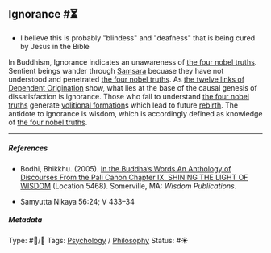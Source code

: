 ## Ignorance  #⏳

* I believe this is probably "blindess" and "deafness" that is being cured by Jesus in the Bible

In Buddhism, Ignorance indicates an unawareness of [the four nobel truths](The%20four%20nobel%20truths.md). Sentient beings wander through [Samsara](Samsara.md) becuase they have not understood and penetrated [the four nobel truths](The%20four%20nobel%20truths.md). As [the twelve links of Dependent Origination](The%20twelve%20links%20of%20Dependent%20Origination.md) show, what lies at the base of the causal genesis of dissatisfaction is ignorance. Those who fail to understand [the four nobel truths](The%20four%20nobel%20truths.md) generate [volitional formation](Volitional%20formation.md)s which lead to future [rebirth](Rebirth.md). The antidote to ignorance is wisdom, which is accordingly defined as knowledge of [the four nobel truths](The%20four%20nobel%20truths.md).

---

##### References

* Bodhi, Bhikkhu. (2005). [In the Buddha’s Words An Anthology of Discourses From the Pali Canon Chapter IX. SHINING THE LIGHT OF WISDOM](In%20the%20Buddha%E2%80%99s%20Words%20An%20Anthology%20of%20Discourses%20From%20the%20Pali%20Canon%20Chapter%20IX.%20SHINING%20THE%20LIGHT%20OF%20WISDOM.md) (Location 5468). Somerville, MA: *Wisdom Publications*.

* Samyutta Nikaya 56:24; V 433–34

##### Metadata

Type: #🔵/🔵 
Tags: [Psychology](Psychology.md) / [Philosophy](Philosophy.md)
Status: #☀️ 
